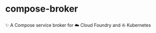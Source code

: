 # compose-broker
:sparkles: A Compose service broker for :cloud: Cloud Foundry and :boat: Kubernetes
